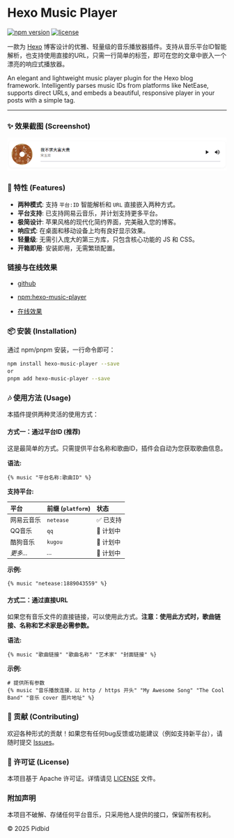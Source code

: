 # Hexo Music Player

[![npm version](https://img.shields.io/npm/v/hexo-music-player.svg?style=flat-square)](https://www.npmjs.com/package/hexo-music-player)
[![license](https://img.shields.io/npm/l/hexo-music-player.svg?style=flat-square)](LICENSE)

一款为 [Hexo](https://hexo.io/) 博客设计的优雅、轻量级的音乐播放器插件。支持从音乐平台ID智能解析，也支持使用直接的URL，只需一行简单的标签，即可在您的文章中嵌入一个漂亮的响应式播放器。

An elegant and lightweight music player plugin for the Hexo blog framework. Intelligently parses music IDs from platforms like NetEase, supports direct URLs, and embeds a beautiful, responsive player in your posts with a simple tag.

---

### ✨ 效果截图 (Screenshot)

![Hexo Music Player 效果演示](https://github.com/Pidbid/hexo-music-player/blob/main/imgs/demo.png)



### 🚀 特性 (Features)

* **两种模式**: 支持 `平台:ID` 智能解析和 `URL` 直接嵌入两种方式。
* **平台支持**: 已支持网易云音乐，并计划支持更多平台。
* **极简设计**: 苹果风格的现代化简约界面，完美融入您的博客。
* **响应式**: 在桌面和移动设备上均有良好显示效果。
* **轻量级**: 无需引入庞大的第三方库，只包含核心功能的 JS 和 CSS。
* **开箱即用**: 安装即用，无需繁琐配置。

### 链接与在线效果
- [github](https://github.com/Pidbid/hexo-music-player)
- [npm:hexo-music-player](https://www.npmjs.com/package/hexo-music-player)

- [在线效果](http://wicos.me/jishu/1163/)

### 📦 安装 (Installation)

通过 npm/pnpm 安装，一行命令即可：

```bash
npm install hexo-music-player --save  
or
pnpm add hexo-music-player --save  
```

### 🎶 使用方法 (Usage)

本插件提供两种灵活的使用方式：

#### 方式一：通过平台ID (推荐)

这是最简单的方式。只需提供平台名称和歌曲ID，插件会自动为您获取歌曲信息。

**语法:**
```
{% music "平台名称:歌曲ID" %}
```

**支持平台:**

| 平台 | 前缀 (`platform`) | 状态 |
| :--- | :--- | :--- |
| 网易云音乐 | `netease` | ✅ 已支持 |
| QQ音乐 | `qq` | 🚧 计划中 |
| 酷狗音乐 | `kugou` | 🚧 计划中 |
| *更多...* | *...* | 🚧 计划中 |

**示例:**
```
{% music "netease:1889043559" %}
```

#### 方式二：通过直接URL

如果您有音乐文件的直接链接，可以使用此方式。**注意：使用此方式时，歌曲链接、名称和艺术家是必需参数。**

**语法:**
```
{% music "歌曲链接" "歌曲名称" "艺术家" "封面链接" %}
```

**示例:**
```
# 提供所有参数
{% music "音乐播放连接，以 http / https 开头" "My Awesome Song" "The Cool Band" "音乐 cover 图片地址" %}
```

### 🤝 贡献 (Contributing)

欢迎各种形式的贡献！如果您有任何bug反馈或功能建议（例如支持新平台），请随时提交 [Issues](https://github.com/Pidbid/hexo-music-player/issues)。

### 📄 许可证 (License)

本项目基于 Apache 许可证。详情请见 [LICENSE](LICENSE) 文件。

### 附加声明
本项目不破解、存储任何平台音乐，只采用他人提供的接口，保留所有权利。

© 2025 Pidbid